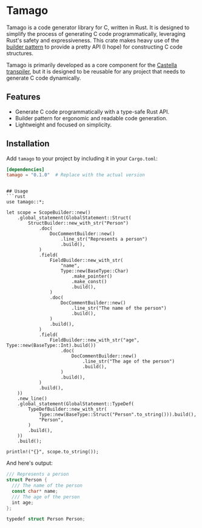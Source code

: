 # Tamago

Tamago is a code generator library for C, written in Rust. It is designed to simplify the process of generating C code programmatically, leveraging Rust's safety and expressiveness. This crate makes heavy use of the [builder pattern](https://doc.rust-lang.org/book/ch17-03-oo-design-patterns.html#using-the-builder-pattern) to provide a pretty API (I hope) for constructing C code structures.

Tamago is primarily developed as a core component for the [Castella transpiler](https://github.com/bichanna/castella), but it is designed to be reusable for any project that needs to generate C code dynamically.

## Features

- Generate C code programmatically with a type-safe Rust API.
- Builder pattern for ergonomic and readable code generation.
- Lightweight and focused on simplicity.

## Installation

Add `tamago` to your project by including it in your `Cargo.toml`:

```toml
[dependencies]
tamago = "0.1.0"  # Replace with the actual version
```
```

## Usage
```rust
use tamago::*;

let scope = ScopeBuilder::new()
    .global_statement(GlobalStatement::Struct(
        StructBuilder::new_with_str("Person")
            .doc(
                DocCommentBuilder::new()
                    .line_str("Represents a person")
                    .build(),
            )
            .field(
                FieldBuilder::new_with_str(
                    "name",
                    Type::new(BaseType::Char)
                        .make_pointer()
                        .make_const()
                        .build(),
                )
                .doc(
                    DocCommentBuilder::new()
                        .line_str("The name of the person")
                        .build(),
                )
                .build(),
            )
            .field(
                FieldBuilder::new_with_str("age", Type::new(BaseType::Int).build())
                    .doc(
                        DocCommentBuilder::new()
                            .line_str("The age of the person")
                            .build(),
                    )
                    .build(),
            )
            .build(),
    ))
    .new_line()
    .global_statement(GlobalStatement::TypeDef(
        TypeDefBuilder::new_with_str(
            Type::new(BaseType::Struct("Person".to_string())).build(),
            "Person",
        )
        .build(),
    ))
    .build();

println!("{}", scope.to_string());
```
And here's output:
```rust
/// Represents a person
struct Person {
  /// The name of the person
  const char* name;
  /// The age of the person
  int age;
};

typedef struct Person Person;
```
